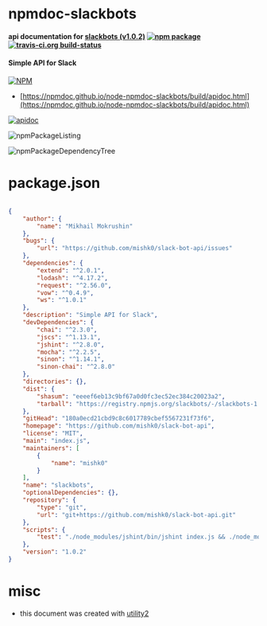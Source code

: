 # npmdoc-slackbots

#### api documentation for  [slackbots (v1.0.2)](https://github.com/mishk0/slack-bot-api)  [![npm package](https://img.shields.io/npm/v/npmdoc-slackbots.svg?style=flat-square)](https://www.npmjs.org/package/npmdoc-slackbots) [![travis-ci.org build-status](https://api.travis-ci.org/npmdoc/node-npmdoc-slackbots.svg)](https://travis-ci.org/npmdoc/node-npmdoc-slackbots)

#### Simple API for Slack

[![NPM](https://nodei.co/npm/slackbots.png?downloads=true&downloadRank=true&stars=true)](https://www.npmjs.com/package/slackbots)

- [https://npmdoc.github.io/node-npmdoc-slackbots/build/apidoc.html](https://npmdoc.github.io/node-npmdoc-slackbots/build/apidoc.html)

[![apidoc](https://npmdoc.github.io/node-npmdoc-slackbots/build/screenCapture.buildCi.browser.%252Ftmp%252Fbuild%252Fapidoc.html.png)](https://npmdoc.github.io/node-npmdoc-slackbots/build/apidoc.html)

![npmPackageListing](https://npmdoc.github.io/node-npmdoc-slackbots/build/screenCapture.npmPackageListing.svg)

![npmPackageDependencyTree](https://npmdoc.github.io/node-npmdoc-slackbots/build/screenCapture.npmPackageDependencyTree.svg)



# package.json

```json

{
    "author": {
        "name": "Mikhail Mokrushin"
    },
    "bugs": {
        "url": "https://github.com/mishk0/slack-bot-api/issues"
    },
    "dependencies": {
        "extend": "^2.0.1",
        "lodash": "^4.17.2",
        "request": "^2.56.0",
        "vow": "^0.4.9",
        "ws": "^1.0.1"
    },
    "description": "Simple API for Slack",
    "devDependencies": {
        "chai": "^2.3.0",
        "jscs": "^1.13.1",
        "jshint": "^2.8.0",
        "mocha": "^2.2.5",
        "sinon": "^1.14.1",
        "sinon-chai": "^2.8.0"
    },
    "directories": {},
    "dist": {
        "shasum": "eeeef6eb13c9bf67a0d0fc3ec52ec384c20023a2",
        "tarball": "https://registry.npmjs.org/slackbots/-/slackbots-1.0.2.tgz"
    },
    "gitHead": "180a0ecd21cbd9c8c6017789cbef5567231f73f6",
    "homepage": "https://github.com/mishk0/slack-bot-api",
    "license": "MIT",
    "main": "index.js",
    "maintainers": [
        {
            "name": "mishk0"
        }
    ],
    "name": "slackbots",
    "optionalDependencies": {},
    "repository": {
        "type": "git",
        "url": "git+https://github.com/mishk0/slack-bot-api.git"
    },
    "scripts": {
        "test": "./node_modules/jshint/bin/jshint index.js && ./node_modules/jscs/bin/jscs index.js && ./node_modules/mocha/bin/mocha"
    },
    "version": "1.0.2"
}
```



# misc
- this document was created with [utility2](https://github.com/kaizhu256/node-utility2)
